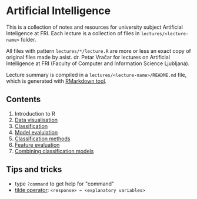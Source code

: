# Artificial Intelligence

This is a collection of notes and resources for university subject Artificial Inteligence at FRI. Each lecture is a collection of files in `lectures/<lecture-name>` folder.

All files with pattern `lectures/*/lecture.R` are more or less an exact copy of original files made by asist. dr. Petar Vračar for lectures on Artificial Intelligence at FRI (Faculty of Computer and Information Science Ljubljana).

Lecture summary is compiled in a `lectures/<lecture-name>/README.md` file, which is generated with [RMarkdown tool](https://rmarkdown.rstudio.com/).

## Contents

1. Introduction to R
2. [Data visualisation](./lectures/visualization/README.md)
3. [Classification](./lectures/classification/README.md)
4. [Model evalulation](./lectures/evaluation/README.md)
5. [Classification methods](./lectures/classification-methods/README.md)
6. [Feature evaluation](./lectures/feature-evaluation/README.md)
6. [Combining classification models](./lectures/combining-models/README.md)

## Tips and tricks

- type `?command` to get help for "command"
- [tilde operator](https://stackoverflow.com/questions/14976331/use-of-tilde-in-r-programming-language/14976479): `<response> ~ <explanatory variables>`
